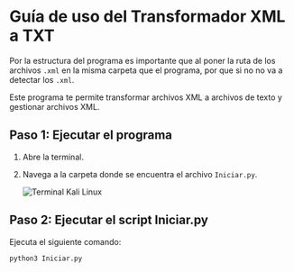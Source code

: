 # Guía de uso del Transformador XML a TXT

Por la estructura del programa es importante que al poner la ruta de los archivos `.xml` en la misma carpeta que el programa, por que si no no va a detectar los `.xml`.

Este programa te permite transformar archivos XML a archivos de texto y gestionar archivos XML.

## Paso 1: Ejecutar el programa

1.  Abre la terminal.
2.  Navega a la carpeta donde se encuentra el archivo `Iniciar.py`.

    ![Terminal Kali Linux](terminal_icon.png)

## Paso 2: Ejecutar el script Iniciar.py

Ejecuta el siguiente comando:

```bash
python3 Iniciar.py
